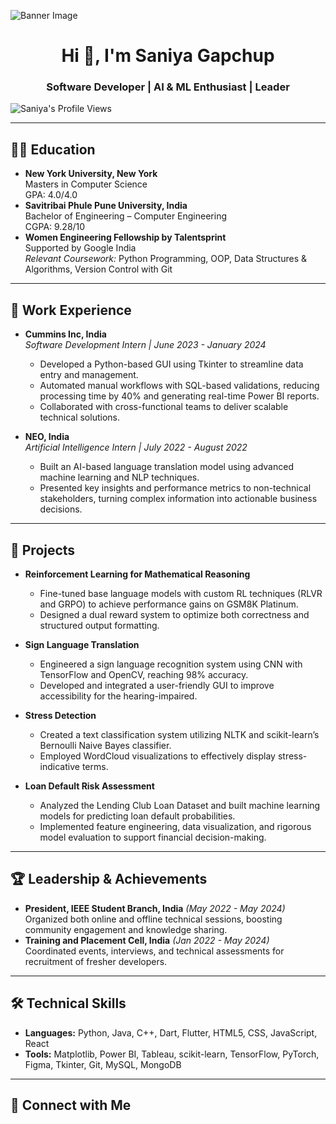 ![Banner Image](https://your-image-link.com/banner.png)

<h1 align="center">Hi 👋, I'm Saniya Gapchup</h1>
<h3 align="center">Software Developer | AI & ML Enthusiast | Leader</h3>

<p align="left">
  <img src="https://komarev.com/ghpvc/?username=YOUR_GITHUB_USERNAME&label=Profile%20views&color=0e75b6&style=flat" alt="Saniya's Profile Views" />
</p>

---

## 👩‍🎓 Education
- **New York University, New York**  
  Masters in Computer Science  
  GPA: 4.0/4.0
- **Savitribai Phule Pune University, India**  
  Bachelor of Engineering – Computer Engineering  
  CGPA: 9.28/10
- **Women Engineering Fellowship by Talentsprint**  
  Supported by Google India  
  *Relevant Coursework:* Python Programming, OOP, Data Structures & Algorithms, Version Control with Git

---

## 💼 Work Experience
- **Cummins Inc, India**  
  *Software Development Intern | June 2023 - January 2024*  
  - Developed a Python-based GUI using Tkinter to streamline data entry and management.
  - Automated manual workflows with SQL-based validations, reducing processing time by 40% and generating real-time Power BI reports.
  - Collaborated with cross-functional teams to deliver scalable technical solutions.

- **NEO, India**  
  *Artificial Intelligence Intern | July 2022 - August 2022*  
  - Built an AI-based language translation model using advanced machine learning and NLP techniques.
  - Presented key insights and performance metrics to non-technical stakeholders, turning complex information into actionable business decisions.

---

## 🔬 Projects
- **Reinforcement Learning for Mathematical Reasoning**  
  - Fine-tuned base language models with custom RL techniques (RLVR and GRPO) to achieve performance gains on GSM8K Platinum.
  - Designed a dual reward system to optimize both correctness and structured output formatting.
  
- **Sign Language Translation**  
  - Engineered a sign language recognition system using CNN with TensorFlow and OpenCV, reaching 98% accuracy.
  - Developed and integrated a user-friendly GUI to improve accessibility for the hearing-impaired.
  
- **Stress Detection**  
  - Created a text classification system utilizing NLTK and scikit-learn’s Bernoulli Naive Bayes classifier.
  - Employed WordCloud visualizations to effectively display stress-indicative terms.
  
- **Loan Default Risk Assessment**  
  - Analyzed the Lending Club Loan Dataset and built machine learning models for predicting loan default probabilities.
  - Implemented feature engineering, data visualization, and rigorous model evaluation to support financial decision-making.

---

## 🏆 Leadership & Achievements
- **President, IEEE Student Branch, India** *(May 2022 - May 2024)*  
  Organized both online and offline technical sessions, boosting community engagement and knowledge sharing.
- **Training and Placement Cell, India** *(Jan 2022 - May 2024)*  
  Coordinated events, interviews, and technical assessments for recruitment of fresher developers.

---

## 🛠️ Technical Skills
- **Languages:** Python, Java, C++, Dart, Flutter, HTML5, CSS, JavaScript, React
- **Tools:** Matplotlib, Power BI, Tableau, scikit-learn, TensorFlow, PyTorch, Figma, Tkinter, Git, MySQL, MongoDB

---

## 🔗 Connect with Me
<p align="center">
  <a href="https://linkedin.com/in/SaniyaGapchup" target="_blank">
    <img src="https://raw.githubusercontent.com/rahuldkjain/github-profile-readme-generator/master/src/images/icons/Social/linked-in-alt
